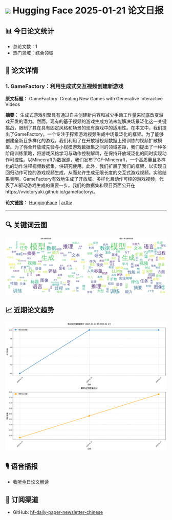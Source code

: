 
# <img src="https://huggingface.co/datasets/huggingface/brand-assets/resolve/main/hf-logo.png" width="30"/> Hugging Face 2025-01-21 论文日报

## 📊 今日论文统计
- 总论文数：1
- 热门领域：综合领域

## 📝 论文详情


### 1. GameFactory：利用生成式交互视频创建新游戏

**原文标题：** GameFactory: Creating New Games with Generative Interactive Videos

**摘要：**
生成式游戏引擎具有通过自主创建新内容和减少手动工作量来彻底改变游戏开发的潜力。然而，现有的基于视频的游戏生成方法未能解决场景泛化这一关键挑战，限制了其在具有固定风格和场景的现有游戏中的适用性。在本文中，我们提出了GameFactory，一个专注于探索游戏视频生成中场景泛化的框架。为了能够创建全新且多样化的游戏，我们利用了在开放域视频数据上预训练的视频扩散模型。为了弥合开放域先验与小规模游戏数据集之间的领域差距，我们提出了一种多阶段训练策略，将游戏风格学习与动作控制解耦，在保持开放域泛化的同时实现动作可控性。以Minecraft为数据源，我们发布了GF-Minecraft，一个高质量且多样化的动作注释视频数据集，供研究使用。此外，我们扩展了我们的框架，以实现自回归动作可控的游戏视频生成，从而允许生成无限长度的交互式游戏视频。实验结果表明，GameFactory有效地生成了开放域、多样化且动作可控的游戏视频，代表了AI驱动游戏生成的重要一步。我们的数据集和项目页面公开在https://vvictoryuki.github.io/gamefactory/。

**论文链接：** [HuggingFace](https://huggingface.co/papers/2501.08325) | [arXiv](https://arxiv.org/abs/2501.08325)



---


## 🔍 关键词云图
![关键词云图](../images/keywords_wordcloud.png)

## 📈 近期论文趋势
![论文趋势](../images/daily_papers.png)

## 🎙️ 语音播报
- [收听今日论文解读](../audio/2025-01-21_daily_papers.mp3)

## 📱 订阅渠道
- GitHub: [hf-daily-paper-newsletter-chinese](https://github.com/2404589803/hf-daily-paper-newsletter-chinese)